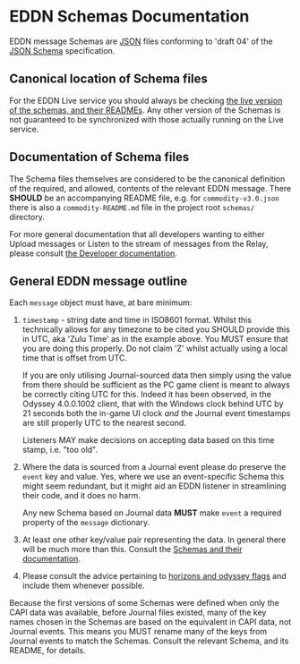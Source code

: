 # EDDN Schemas Documentation

EDDN message Schemas are [JSON](https://www.json.org/json-en.html) files
conforming to 'draft 04' of the [JSON Schema](https://json-schema.org/)
specification.

## Canonical location of Schema files

For the EDDN Live service you should always be checking
[the live version of the schemas, and their READMEs](https://github.com/EDCD/EDDN/tree/live/schemas).
Any other version of the Schemas is not guaranteed to be synchronized with
those actually running on the Live service.

## Documentation of Schema files

The Schema files themselves are considered to be the canonical definition of
the required, and allowed, contents of the relevant EDDN message.  There
**SHOULD** be an accompanying README file, e.g. for `commodity-v3.0.json` there
is also a `commodity-README.md` file in the project root `schemas/` directory.

For more general documentation that all developers wanting to either Upload
messages or Listen to the stream of messages from the Relay, please consult
[the Developer documentation](../docs/Developers.md).

## General EDDN message outline

Each `message` object must have, at bare minimum:

1. `timestamp` - string date and time in ISO8601 format. Whilst this
   technically allows for any timezone to be cited you SHOULD provide this in
   UTC, aka 'Zulu Time' as in the example above. You MUST ensure that you are
   doing this properly. Do not claim 'Z' whilst actually using a local time
   that is offset from UTC.

   If you are only utilising Journal-sourced data then simply using the
   value from there should be sufficient as the PC game client is meant to
   always be correctly citing UTC for this.  Indeed it has been observed,
   in the Odyssey 4.0.0.1002 client, that with the Windows clock behind UTC
   by 21 seconds both the in-game UI clock *and* the Journal event
   timestamps are still properly UTC to the nearest second.

   Listeners MAY make decisions on accepting data based on this time stamp,
   i.e. "too old".
2. Where the data is sourced from a Journal event please do preserve the
   `event` key and value.  Yes, where we use an event-specific Schema this
   might seem redundant, but it might aid an EDDN listener in streamlining
   their code, and it does no harm.

   Any new Schema based on Journal data **MUST** make `event` a required
   property of the `message` dictionary.
3. At least one other key/value pair representing the data. In general there
   will be much more than this. Consult the
   [Schemas and their documentation](./).

4. Please consult the advice pertaining to
   [horizons and odyssey flags](../docs/Developers.md#horizons-and-odyssey-flags) and include them
   whenever possible.

Because the first versions of some Schemas were defined when only the CAPI
data was available, before Journal files existed, many of the key names chosen
in the Schemas are based on the equivalent in CAPI data, not Journal events.
This means you MUST rename many of the keys from Journal events to match the
Schemas.  Consult the relevant Schema, and its README, for details.

